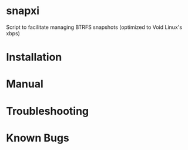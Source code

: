 # snapxi

Script to facilitate managing BTRFS snapshots (optimized to Void Linux's xbps)

# Installation

# Manual

# Troubleshooting

# Known Bugs

